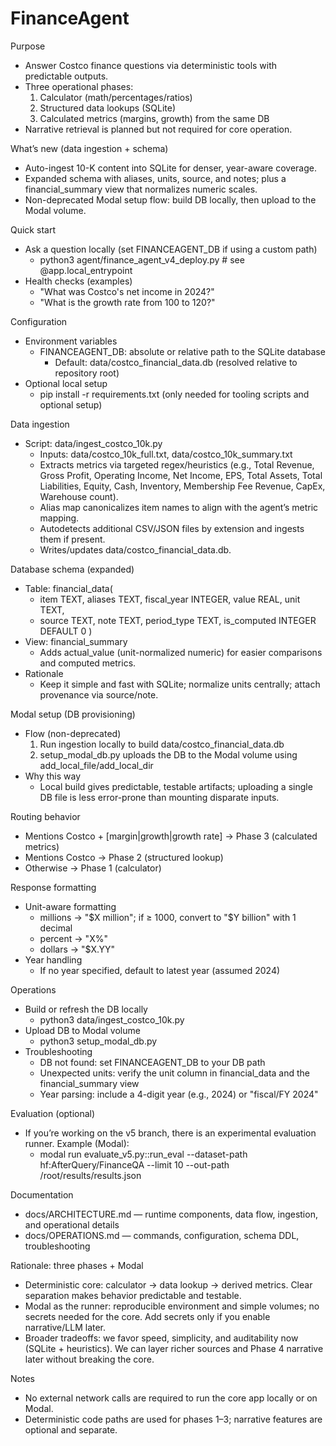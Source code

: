 # FinanceAgent

Purpose
- Answer Costco finance questions via deterministic tools with predictable outputs.
- Three operational phases:
  1) Calculator (math/percentages/ratios)
  2) Structured data lookups (SQLite)
  3) Calculated metrics (margins, growth) from the same DB
- Narrative retrieval is planned but not required for core operation.

What’s new (data ingestion + schema)
- Auto-ingest 10-K content into SQLite for denser, year-aware coverage.
- Expanded schema with aliases, units, source, and notes; plus a financial_summary view that normalizes numeric scales.
- Non-deprecated Modal setup flow: build DB locally, then upload to the Modal volume.

Quick start
- Ask a question locally (set FINANCEAGENT_DB if using a custom path)
  - python3 agent/finance_agent_v4_deploy.py  # see @app.local_entrypoint
- Health checks (examples)
  - "What was Costco's net income in 2024?"
  - "What is the growth rate from 100 to 120?"

Configuration
- Environment variables
  - FINANCEAGENT_DB: absolute or relative path to the SQLite database
    - Default: data/costco_financial_data.db (resolved relative to repository root)
- Optional local setup
  - pip install -r requirements.txt (only needed for tooling scripts and optional setup)

Data ingestion
- Script: data/ingest_costco_10k.py
  - Inputs: data/costco_10k_full.txt, data/costco_10k_summary.txt
  - Extracts metrics via targeted regex/heuristics (e.g., Total Revenue, Gross Profit, Operating Income, Net Income, EPS, Total Assets, Total Liabilities, Equity, Cash, Inventory, Membership Fee Revenue, CapEx, Warehouse count).
  - Alias map canonicalizes item names to align with the agent’s metric mapping.
  - Autodetects additional CSV/JSON files by extension and ingests them if present.
  - Writes/updates data/costco_financial_data.db.

Database schema (expanded)
- Table: financial_data(
  - item TEXT, aliases TEXT, fiscal_year INTEGER, value REAL, unit TEXT,
  - source TEXT, note TEXT, period_type TEXT, is_computed INTEGER DEFAULT 0
)
- View: financial_summary
  - Adds actual_value (unit-normalized numeric) for easier comparisons and computed metrics.
- Rationale
  - Keep it simple and fast with SQLite; normalize units centrally; attach provenance via source/note.

Modal setup (DB provisioning)
- Flow (non-deprecated)
  1) Run ingestion locally to build data/costco_financial_data.db
  2) setup_modal_db.py uploads the DB to the Modal volume using add_local_file/add_local_dir
- Why this way
  - Local build gives predictable, testable artifacts; uploading a single DB file is less error-prone than mounting disparate inputs.

Routing behavior
- Mentions Costco + [margin|growth|growth rate] → Phase 3 (calculated metrics)
- Mentions Costco → Phase 2 (structured lookup)
- Otherwise → Phase 1 (calculator)

Response formatting
- Unit-aware formatting
  - millions → "$X million"; if ≥ 1000, convert to "$Y billion" with 1 decimal
  - percent → "X%"
  - dollars → "$X.YY"
- Year handling
  - If no year specified, default to latest year (assumed 2024)

Operations
- Build or refresh the DB locally
  - python3 data/ingest_costco_10k.py
- Upload DB to Modal volume
  - python3 setup_modal_db.py
- Troubleshooting
  - DB not found: set FINANCEAGENT_DB to your DB path
  - Unexpected units: verify the unit column in financial_data and the financial_summary view
  - Year parsing: include a 4-digit year (e.g., 2024) or "fiscal/FY 2024"

Evaluation (optional)
- If you’re working on the v5 branch, there is an experimental evaluation runner. Example (Modal):
  - modal run evaluate_v5.py::run_eval --dataset-path hf:AfterQuery/FinanceQA --limit 10 --out-path /root/results/results.json

Documentation
- docs/ARCHITECTURE.md — runtime components, data flow, ingestion, and operational details
- docs/OPERATIONS.md — commands, configuration, schema DDL, troubleshooting

Rationale: three phases + Modal
- Deterministic core: calculator → data lookup → derived metrics. Clear separation makes behavior predictable and testable.
- Modal as the runner: reproducible environment and simple volumes; no secrets needed for the core. Add secrets only if you enable narrative/LLM later.
- Broader tradeoffs: we favor speed, simplicity, and auditability now (SQLite + heuristics). We can layer richer sources and Phase 4 narrative later without breaking the core.

Notes
- No external network calls are required to run the core app locally or on Modal.
- Deterministic code paths are used for phases 1–3; narrative features are optional and separate.

